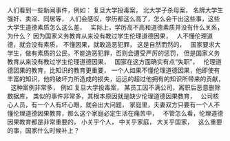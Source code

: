 人们看到一些新闻事件，例如：
复旦大学投毒案，
北大学子杀母案，
名牌大学生强奸、卖淫、同居等，
人们会感叹，学历都这么高了，怎么会干出这些事，这些大学生道德素质怎么这么差，
&nbsp;
实际上，学历高不高和道德素质并没有什么关系，
为什么？
因为国家义务教育从来没有教过学生伦理道德因果，
&nbsp;
人不懂伦理道德，就会没有素质，
不懂因果，就敢造恶犯罪，
这是自然而然的，
&nbsp;
国家要求大学生，做有素质的公民，不能造恶犯罪，否则会遭受严厉的惩罚，
但是国家义务教育从来没有教过学生伦理道德因果，
&nbsp;
国家在这方面确实有点“失职”，
&nbsp;
伦理道德因果的教育，比知识的教育更重要，
一个人如果不懂伦理道德因果，他即使有丰富的知识，他的破坏力所造成的损失，远远的超过他拥有的知识所带来的贡献，
&nbsp;
这种案例非常多，
例如
复旦大学投毒案，
某员工因不满公司，离职后恶意删除数据库，
类似的事件非常多，其根本原因就是缺少伦理道德因果教育，
&nbsp;
公司核心人员，有一个人有坏心眼，就会出大问题，
家庭里，夫妻双方只要有一个人不懂伦理道德因果教育，那么这个家庭必定生活在痛苦中，
&nbsp;
不管怎么看，伦理道德因果教育都是非常重要的，
小关乎个人，
中关乎家庭，
大关乎国家，
&nbsp;
这么重要的事，国家什么时候补上？

